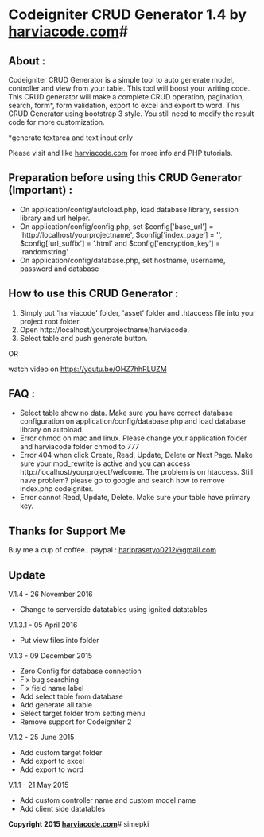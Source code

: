 # Codeigniter CRUD Generator 1.4 by [harviacode.com](http://harviacode.com)#

## About : ##

Codeigniter CRUD Generator is a simple tool to auto generate model, controller and view from your table. This tool will boost your writing code. This CRUD generator will make a complete CRUD operation, pagination, search, form*, form validation, export to excel and export to word. This CRUD Generator using bootstrap 3 style. You still need to modify the result code for more customization.

*generate textarea and text input only

Please visit and like [harviacode.com](http://harviacode.com) for more info and PHP tutorials.

## Preparation before using this CRUD Generator (Important) : ##

* On application/config/autoload.php, load database library, session library and url helper.
* On application/config/config.php, set $config['base_url'] = 'http://localhost/yourprojectname', $config['index_page'] = '', $config['url_suffix'] = '.html' and $config['encryption_key'] = 'randomstring'
* On application/config/database.php, set hostname, username, password and database

## How to use this CRUD Generator : ##

1. Simply put 'harviacode' folder, 'asset' folder and .htaccess file into your project root folder.
2. Open http://localhost/yourprojectname/harviacode.
3. Select table and push generate button.

OR 

watch video on https://youtu.be/OHZ7hhRLUZM

## FAQ : ##

* Select table show no data. Make sure you have correct database configuration on application/config/database.php and load database library on autoload.
* Error chmod on mac and linux. Please change your application folder and harviacode folder chmod to 777
* Error 404 when click Create, Read, Update, Delete or Next Page. Make sure your mod_rewrite is active and you can access http://localhost/yourproject/welcome. The problem is on htaccess. Still have problem? please go to google and search how to remove index.php codeigniter.
* Error cannot Read, Update, Delete. Make sure your table have primary key.

## Thanks for Support Me ##
Buy me a cup of coffee.. paypal : hariprasetyo0212@gmail.com

## Update ##
V.1.4 - 26 November 2016

* Change to serverside datatables using ignited datatables

V.1.3.1 - 05 April 2016

* Put view files into folder


V.1.3 - 09 December 2015

* Zero Config for database connection
* Fix bug searching
* Fix field name label
* Add select table from database
* Add generate all table
* Select target folder from setting menu
* Remove support for Codeigniter 2

V.1.2 - 25 June 2015

* Add custom target folder
* Add export to excel
* Add export to word

V.1.1 - 21 May 2015

* Add custom controller name and custom model name
* Add client side datatables

**Copyright 2015 [harviacode.com](http://harviacode.com)**#   s i m e p k i  
 